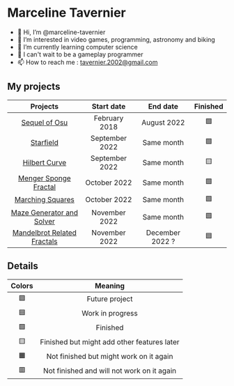 # Marceline Tavernier
- 👋 Hi, I’m @marceline-tavernier
- 👀 I’m interested in video games, programming, astronomy and biking
- 🌱 I’m currently learning computer science
- 💞️ I can't wait to be a gameplay programmer
- 📫 How to reach me : tavernier.2002@gmail.com

## My projects
| Projects | Start date | End date | Finished |
| :---: | :---: | :---: | :---: |
| [Sequel of Osu](https://github.com/marceline-tavernier/sequel-osu) | February 2018 | August 2022 | 🟩 |
| [Starfield](https://github.com/marceline-tavernier/starfield) | September 2022 | Same month | 🟩 |
| [Hilbert Curve](https://github.com/marceline-tavernier/hilbert-curve) | September 2022 | Same month | 🟨 | <!-- 3D -->
| [Menger Sponge Fractal](https://github.com/marceline-tavernier/menger-sponge-fractal) | October 2022 | Same month | 🟩 |
| [Marching Squares](https://github.com/marceline-tavernier/marching-squares) | October 2022 | Same month | 🟩 |
| [Maze Generator and Solver](https://github.com/marceline-tavernier/maze-generator-solver) | November 2022 | Same month | 🟩 |
| [Mandelbrot Related Fractals](https://github.com/marceline-tavernier/mandelbrot-related-fractals) | November 2022 | December 2022 ? | 🟦 |

## Details

| Colors | Meaning |
| :---: | :---: |
| 🟪 | Future project |
| 🟦 | Work in progress |
| 🟩 | Finished |
| 🟨 | Finished but might add other features later |
| 🟧 | Not finished but might work on it again |
| 🟥 | Not finished and will not work on it again |
